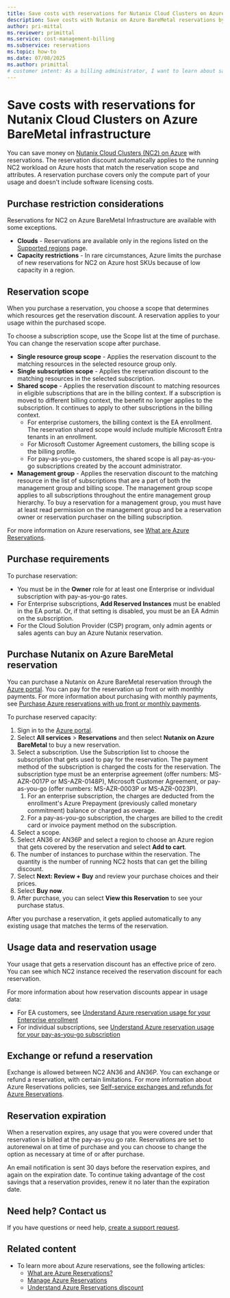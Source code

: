 ```yaml
---
title: Save costs with reservations for Nutanix Cloud Clusters on Azure BareMetal infrastructure
description: Save costs with Nutanix on Azure BareMetal reservations by committing to a reservation for your provisioned throughput units.
author: pri-mittal
ms.reviewer: primittal
ms.service: cost-management-billing
ms.subservice: reservations
ms.topic: how-to
ms.date: 07/08/2025
ms.author: primittal
# customer intent: As a billing administrator, I want to learn about saving costs with Nutanix Cloud Clusters on Azure BareMetal Infrastructure Reservations and buy one.
---
```


# Save costs with reservations for Nutanix Cloud Clusters on Azure BareMetal infrastructure

You can save money on [Nutanix Cloud Clusters (NC2) on Azure](../../baremetal-infrastructure/workloads/nc2-on-azure/available-regions-skus.md) with reservations. The reservation discount automatically applies to the running NC2 workload on Azure hosts that match the reservation scope and attributes. A reservation purchase covers only the compute part of your usage and doesn't include software licensing costs.

## Purchase restriction considerations

Reservations for NC2 on Azure BareMetal Infrastructure are available with some exceptions.

- **Clouds** - Reservations are available only in the regions listed on the [Supported regions](../../baremetal-infrastructure/workloads/nc2-on-azure/available-regions-skus.md#supported-regions) page.
- **Capacity restrictions** - In rare circumstances, Azure limits the purchase of new reservations for NC2 on Azure host SKUs because of low capacity in a region.

## Reservation scope

When you purchase a reservation, you choose a scope that determines which resources get the reservation discount. A reservation applies to your usage within the purchased scope.

To choose a subscription scope, use the Scope list at the time of purchase. You can change the reservation scope after purchase.

- **Single resource group scope** - Applies the reservation discount to the matching resources in the selected resource group only.
- **Single subscription scope** - Applies the reservation discount to the matching resources in the selected subscription.
- **Shared scope** - Applies the reservation discount to matching resources in eligible subscriptions that are in the billing context. If a subscription is moved to different billing context, the benefit no longer applies to the subscription. It continues to apply to other subscriptions in the billing context.
  - For enterprise customers, the billing context is the EA enrollment. The reservation shared scope would include multiple Microsoft Entra tenants in an enrollment.
  - For Microsoft Customer Agreement customers, the billing scope is the billing profile.
  - For pay-as-you-go customers, the shared scope is all pay-as-you-go subscriptions created by the account administrator.
- **Management group** - Applies the reservation discount to the matching resource in the list of subscriptions that are a part of both the management group and billing scope. The management group scope applies to all subscriptions throughout the entire management group hierarchy. To buy a reservation for a management group, you must have at least read permission on the management group and be a reservation owner or reservation purchaser on the billing subscription.

For more information on Azure reservations, see [What are Azure Reservations](save-compute-costs-reservations.md).

## Purchase requirements

To purchase reservation:

- You must be in the **Owner** role for at least one Enterprise or individual subscription with pay-as-you-go rates.
- For Enterprise subscriptions, **Add Reserved Instances** must be enabled in the EA portal. Or, if that setting is disabled, you must be an EA Admin on the subscription.
- For the Cloud Solution Provider (CSP) program, only admin agents or sales agents can buy an Azure Nutanix reservation.

##  Purchase Nutanix on Azure BareMetal reservation

You can purchase a Nutanix on Azure BareMetal reservation through the [Azure portal](https://portal.azure.com/). You can pay for the reservation up front or with monthly payments. For more information about purchasing with monthly payments, see [Purchase Azure reservations with up front or monthly payments](prepare-buy-reservation.md).

To purchase reserved capacity:

1. Sign in to the [Azure portal](https://portal.azure.com/).
2. Select **All services** > **Reservations** and then select **Nutanix on Azure BareMetal** to buy a new reservation.
3. Select a subscription. Use the Subscription list to choose the subscription that gets used to pay for the reservation. The payment method of the subscription is charged the costs for the reservation. The subscription type must be an enterprise agreement (offer numbers: MS-AZR-0017P or MS-AZR-0148P), Microsoft Customer Agreement, or pay-as-you-go (offer numbers: MS-AZR-0003P or MS-AZR-0023P).
    1. For an enterprise subscription, the charges are deducted from the enrollment's Azure Prepayment (previously called monetary commitment) balance or charged as overage.
    2. For a pay-as-you-go subscription, the charges are billed to the credit card or invoice payment method on the subscription.
4. Select a scope.
5. Select AN36 or AN36P and select a region to choose an Azure region that gets covered by the reservation and select **Add to cart**.
6. The number of instances to purchase within the reservation. The quantity is the number of running NC2 hosts that can get the billing discount.
7. Select **Next: Review + Buy** and review your purchase choices and their prices.
8. Select **Buy now**.
9. After purchase, you can select **View this Reservation** to see your purchase status.

After you purchase a reservation, it gets applied automatically to any existing usage that matches the terms of the reservation.

##  Usage data and reservation usage

Your usage that gets a reservation discount has an effective price of zero. You can see which NC2 instance received the reservation discount for each reservation.

For more information about how reservation discounts appear in usage data:

- For EA customers, see [Understand Azure reservation usage for your Enterprise enrollment](understand-reserved-instance-usage-ea.md)
- For individual subscriptions, see [Understand Azure reservation usage for your pay-as-you-go subscription](understand-reserved-instance-usage.md)

## Exchange or refund a reservation

Exchange is allowed between NC2 AN36 and AN36P. You can exchange or refund a reservation, with certain limitations. For more information about Azure Reservations policies, see [Self-service exchanges and refunds for Azure Reservations](exchange-and-refund-azure-reservations.md).

## Reservation expiration

When a reservation expires, any usage that you were covered under that reservation is billed at the pay-as-you go rate. Reservations are set to autorenewal on at time of purchase and you can choose to change the option as necessary at time of or after purchase.

An email notification is sent 30 days before the reservation expires, and again on the expiration date. To continue taking advantage of the cost savings that a reservation provides, renew it no later than the expiration date.

##  Need help? Contact us

If you have questions or need help, [create a support request](https://go.microsoft.com/fwlink/?linkid=2083458).

## Related content

- To learn more about Azure reservations, see the following articles:
  - [What are Azure Reservations?](save-compute-costs-reservations.md)
  - [Manage Azure Reservations](manage-reserved-vm-instance.md)
  - [Understand Azure Reservations discount](understand-reservation-charges.md)
